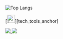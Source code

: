

![Top Langs](https://github-readme-stats.vercel.app/api/top-langs/?username=bnvd26&layout=compact)

[<img src="https://img.shields.io/badge/JavaScript-282C34?logo=laravel&logoColor=F7DF1E" alt="Laravel logo" title="Laravel" height="25" />][tech_tools_anchor]


<a target="_blank" href="https://www.linkedin.com/in/benjaminadida">
  <img src="https://img.shields.io/badge/-LinkedIn-0077B5?style=for-the-badge&logo=Linkedin&logoColor=white"></img>
</a>

<a target="_blank" href="mailto:benjaminadida05@gmail.com">
  <img src="https://img.shields.io/badge/-Gmail-D14836?style=for-the-badge&logo=Gmail&logoColor=white"></img>
</a>

